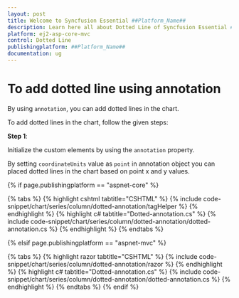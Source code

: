 ```yaml
---
layout: post
title: Welcome to Syncfusion Essential ##Platform_Name##
description: Learn here all about Dotted Line of Syncfusion Essential ##Platform_Name## widgets based on HTML5 and jQuery.
platform: ej2-asp-core-mvc
control: Dotted Line
publishingplatform: ##Platform_Name##
documentation: ug
---
```



# To add dotted line using annotation

By using `annotation`, you can add dotted lines in the chart.

To add dotted lines in the chart, follow the given steps:

**Step 1**:

Initialize the custom elements by using the `annotation` property.

By setting `coordinateUnits` value as `point` in annotation object you can placed dotted lines
in the chart based on point x and y values.

{% if page.publishingplatform == "aspnet-core" %}

{% tabs %}
{% highlight cshtml tabtitle="CSHTML" %}
{% include code-snippet/chart/series/column/dotted-annotation/tagHelper %}
{% endhighlight %}
{% highlight c# tabtitle="Dotted-annotation.cs" %}
{% include code-snippet/chart/series/column/dotted-annotation/dotted-annotation.cs %}
{% endhighlight %}
{% endtabs %}

{% elsif page.publishingplatform == "aspnet-mvc" %}

{% tabs %}
{% highlight razor tabtitle="CSHTML" %}
{% include code-snippet/chart/series/column/dotted-annotation/razor %}
{% endhighlight %}
{% highlight c# tabtitle="Dotted-annotation.cs" %}
{% include code-snippet/chart/series/column/dotted-annotation/dotted-annotation.cs %}
{% endhighlight %}
{% endtabs %}
{% endif %}

